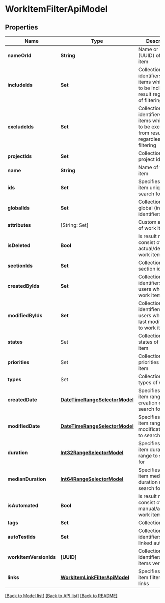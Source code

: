 # WorkItemFilterApiModel

## Properties
Name | Type | Description | Notes
------------ | ------------- | ------------- | -------------
**nameOrId** | **String** | Name or identifier (UUID) of work item | [optional] 
**includeIds** | **Set<UUID>** | Collection of identifiers of work items which need to be included in result regardless of filtering | [optional] 
**excludeIds** | **Set<UUID>** | Collection of identifiers of work items which need to be excluded from result regardless of filtering | [optional] 
**projectIds** | **Set<UUID>** | Collection of project identifiers | [optional] 
**name** | **String** | Name of work item | [optional] 
**ids** | **Set<UUID>** | Specifies a work item unique IDs to search for | [optional] 
**globalIds** | **Set<Int64>** | Collection of global (integer) identifiers | [optional] 
**attributes** | [String: Set<String>] | Custom attributes of work item | [optional] 
**isDeleted** | **Bool** | Is result must consist of only actual/deleted work items | [optional] 
**sectionIds** | **Set<UUID>** | Collection of section identifiers | [optional] 
**createdByIds** | **Set<UUID>** | Collection of identifiers of users who created work item | [optional] 
**modifiedByIds** | **Set<UUID>** | Collection of identifiers of users who applied last modification to work item | [optional] 
**states** | Set<WorkItemStates> | Collection of states of work item | [optional] 
**priorities** | Set<WorkItemPriorityModel> | Collection of priorities of work item | [optional] 
**types** | Set<WorkItemEntityTypes> | Collection of types of work item | [optional] 
**createdDate** | [**DateTimeRangeSelectorModel**](DateTimeRangeSelectorModel.md) | Specifies a work item range of creation date to search for | [optional] 
**modifiedDate** | [**DateTimeRangeSelectorModel**](DateTimeRangeSelectorModel.md) | Specifies a work item range of last modification date to search for | [optional] 
**duration** | [**Int32RangeSelectorModel**](Int32RangeSelectorModel.md) | Specifies a work item duration range to search for | [optional] 
**medianDuration** | [**Int64RangeSelectorModel**](Int64RangeSelectorModel.md) | Specifies a work item median duration range to search for | [optional] 
**isAutomated** | **Bool** | Is result must consist of only manual/automated work items | [optional] 
**tags** | **Set<String>** | Collection of tags | [optional] 
**autoTestIds** | **Set<UUID>** | Collection of identifiers of linked autotests | [optional] 
**workItemVersionIds** | **[UUID]** | Collection of identifiers work items versions. | [optional] 
**links** | [**WorkItemLinkFilterApiModel**](WorkItemLinkFilterApiModel.md) | Specifies a work item filter by its links | [optional] 

[[Back to Model list]](../README.md#documentation-for-models) [[Back to API list]](../README.md#documentation-for-api-endpoints) [[Back to README]](../README.md)


